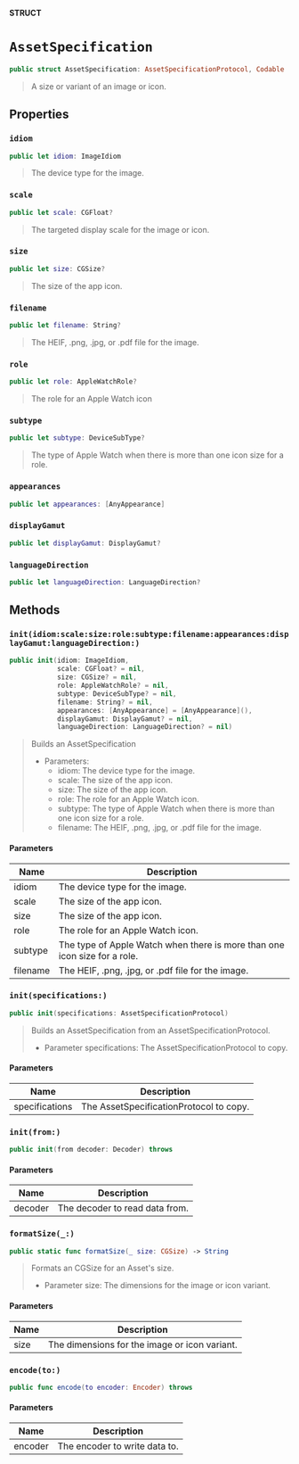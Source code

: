 **STRUCT**

# `AssetSpecification`

```swift
public struct AssetSpecification: AssetSpecificationProtocol, Codable
```

> A size or variant of an image or icon.

## Properties
### `idiom`

```swift
public let idiom: ImageIdiom
```

> The device type for the image.

### `scale`

```swift
public let scale: CGFloat?
```

> The targeted display scale for the image or icon.

### `size`

```swift
public let size: CGSize?
```

> The size of the app icon.

### `filename`

```swift
public let filename: String?
```

> The HEIF, .png, .jpg, or .pdf file for the image.

### `role`

```swift
public let role: AppleWatchRole?
```

> The role for an Apple Watch icon

### `subtype`

```swift
public let subtype: DeviceSubType?
```

> The type of Apple Watch when there is more than one icon size for a role.

### `appearances`

```swift
public let appearances: [AnyAppearance]
```

### `displayGamut`

```swift
public let displayGamut: DisplayGamut?
```

### `languageDirection`

```swift
public let languageDirection: LanguageDirection?
```

## Methods
### `init(idiom:scale:size:role:subtype:filename:appearances:displayGamut:languageDirection:)`

```swift
public init(idiom: ImageIdiom,
            scale: CGFloat? = nil,
            size: CGSize? = nil,
            role: AppleWatchRole? = nil,
            subtype: DeviceSubType? = nil,
            filename: String? = nil,
            appearances: [AnyAppearance] = [AnyAppearance](),
            displayGamut: DisplayGamut? = nil,
            languageDirection: LanguageDirection? = nil)
```

> Builds an AssetSpecification
> - Parameters:
>   - idiom: The device type for the image.
>   - scale: The size of the app icon.
>   - size: The size of the app icon.
>   - role: The role for an Apple Watch icon.
>   - subtype: The type of Apple Watch when there is more than one icon size for a role.
>   - filename: The HEIF, .png, .jpg, or .pdf file for the image.

#### Parameters

| Name | Description |
| ---- | ----------- |
| idiom | The device type for the image. |
| scale | The size of the app icon. |
| size | The size of the app icon. |
| role | The role for an Apple Watch icon. |
| subtype | The type of Apple Watch when there is more than one icon size for a role. |
| filename | The HEIF, .png, .jpg, or .pdf file for the image. |

### `init(specifications:)`

```swift
public init(specifications: AssetSpecificationProtocol)
```

> Builds an AssetSpecification from an AssetSpecificationProtocol.
> - Parameter specifications: The AssetSpecificationProtocol to copy.

#### Parameters

| Name | Description |
| ---- | ----------- |
| specifications | The AssetSpecificationProtocol to copy. |

### `init(from:)`

```swift
public init(from decoder: Decoder) throws
```

#### Parameters

| Name | Description |
| ---- | ----------- |
| decoder | The decoder to read data from. |

### `formatSize(_:)`

```swift
public static func formatSize(_ size: CGSize) -> String
```

> Formats an CGSize for an Asset's size.
> - Parameter size: The dimensions for the image or icon variant.

#### Parameters

| Name | Description |
| ---- | ----------- |
| size | The dimensions for the image or icon variant. |

### `encode(to:)`

```swift
public func encode(to encoder: Encoder) throws
```

#### Parameters

| Name | Description |
| ---- | ----------- |
| encoder | The encoder to write data to. |